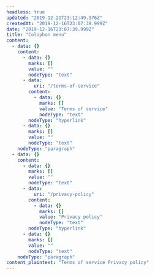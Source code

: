 ```yaml
---
headless: true
updated: "2019-12-21T23:12:49.976Z"
createdAt: "2019-12-16T23:07:39.999Z"
date: "2019-12-16T23:07:39.999Z"
title: "Colophon menu"
content:
  - data: {}
    content:
      - data: {}
        marks: []
        value: ""
        nodeType: "text"
      - data:
          uri: "/terms-of-service"
        content:
          - data: {}
            marks: []
            value: "Terms of service"
            nodeType: "text"
        nodeType: "hyperlink"
      - data: {}
        marks: []
        value: ""
        nodeType: "text"
    nodeType: "paragraph"
  - data: {}
    content:
      - data: {}
        marks: []
        value: ""
        nodeType: "text"
      - data:
          uri: "/privacy-policy"
        content:
          - data: {}
            marks: []
            value: "Privacy policy"
            nodeType: "text"
        nodeType: "hyperlink"
      - data: {}
        marks: []
        value: ""
        nodeType: "text"
    nodeType: "paragraph"
content_plaintext: "Terms of service Privacy policy"
---
```

